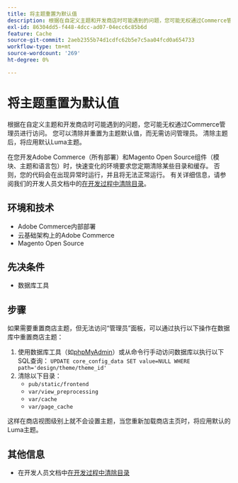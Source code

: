 ```yaml
---
title: 将主题重置为默认值
description: 根据在自定义主题和开发商店时可能遇到的问题，您可能无权通过Commerce管理员进行访问。 您可以清除并重置为主题默认值，而无需访问管理员。 清除主题后，将应用默认Luma主题。
exl-id: 86304dd5-f448-4dcc-ad07-04ecc6c85b6d
feature: Cache
source-git-commit: 2aeb2355b74d1cdfc62b5e7c5aa04fcd0a654733
workflow-type: tm+mt
source-wordcount: '269'
ht-degree: 0%

---
```


# 将主题重置为默认值

根据在自定义主题和开发商店时可能遇到的问题，您可能无权通过Commerce管理员进行访问。 您可以清除并重置为主题默认值，而无需访问管理员。 清除主题后，将应用默认Luma主题。

在您开发Adobe Commerce（所有部署）和Magento Open Source组件（模块、主题和语言包）时，快速变化的环境要求您定期清除某些目录和缓存。 否则，您的代码会在出现异常时运行，并且将无法正常运行。 有关详细信息，请参阅我们的开发人员文档中的[在开发过程中清除目录](https://developer.adobe.com/commerce/php/development/components/clear-directories/)。

## 环境和技术

* Adobe Commerce内部部署
* 云基础架构上的Adobe Commerce
* Magento Open Source

## 先决条件

* 数据库工具

## 步骤

如果需要重置商店主题，但无法访问“管理员”面板，可以通过执行以下操作在数据库中重置商店主题：

1. 使用数据库工具（如[phpMyAdmin](https://experienceleague.adobe.com/zh-hans/docs/commerce-operations/installation-guide/prerequisites/optional-software#phpmyadmin)）或从命令行手动访问数据库以执行以下SQL查询： `UPDATE core_config_data SET value=NULL WHERE path='design/theme/theme_id'`
1. 清除以下目录：
   * `pub/static/frontend`
   * `var/view_preprocessing`
   * `var/cache`
   * `var/page_cache`

这样在商店视图级别上就不会设置主题，当您重新加载商店主页时，将应用默认的Luma主题。

## 其他信息

* 在开发人员文档中[在开发过程中清除目录](https://developer.adobe.com/commerce/php/development/components/clear-directories/)
